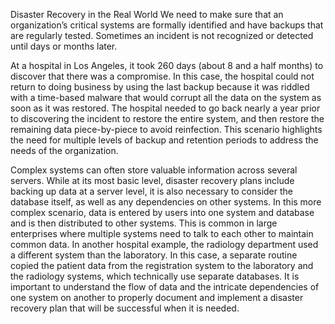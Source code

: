Disaster Recovery in the Real World
We need to make sure that an organization’s critical systems are formally identified and have backups that are regularly tested. Sometimes an incident is not recognized or detected until days or months later.  


At a hospital in Los Angeles, it took 260 days (about 8 and a half months) to discover that there was a compromise. In this case, the hospital could not return to doing business by using the last backup because it was riddled with a time-based malware that would corrupt all the data on the system as soon as it was restored. The hospital needed to go back nearly a year prior to discovering the incident to restore the entire system, and then restore the remaining data piece-by-piece to avoid reinfection. This scenario highlights the need for multiple levels of backup and retention periods to address the needs of the organization.



Complex systems can often store valuable information across several servers. While at its most basic level, disaster recovery plans include backing up data at a server level, it is also necessary to consider the database itself, as well as any dependencies on other systems. In this more complex scenario, data is entered by users into one system and database and is then distributed to other systems. This is common in large enterprises where multiple systems need to talk to each other to maintain common data. In another hospital example, the radiology department used a different system than the laboratory. In this case, a separate routine copied the patient data from the registration system to the laboratory and the radiology systems, which technically use separate databases. It is important to understand the flow of data and the intricate dependencies of one system on another to properly document and implement a disaster recovery plan that will be successful when it is needed.